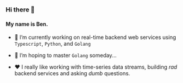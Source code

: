 ### Hi there 👋

#### My name is Ben.

- 🔭 I’m currently working on real-time backend web services using `Typescript`, `Python`, and `Golang`

- 🌱 I’m hoping to master `Golang` someday...

- ❤️ I really like working with time-series data streams, building *rad* backend services and asking *dumb* questions.

<!--
- 👯 I’m looking to collaborate on ...
- 🤔 I’m looking for help with ...
- 💬 Ask me about ...
- 📫 How to reach me: 
- 😄 Pronouns: He, Him
- ⚡ Fun fact: ...
-->
